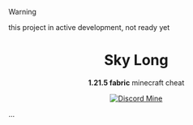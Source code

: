 > [!WARNING]
> this project in active development, not ready yet

<div align="center">

# Sky Long
**1.21.5 fabric** minecraft cheat

[![Discord Mine](https://img.shields.io/discord/1152572002088009749?label=discord&logo=discord&logoColor=white)](https://discord.gg/4eVSEj9jku)

</div>

...